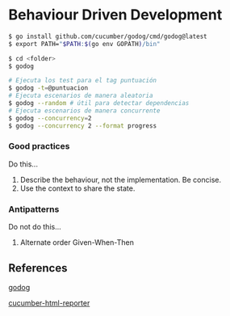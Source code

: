 # Behaviour Driven Development

```bash
$ go install github.com/cucumber/godog/cmd/godog@latest
$ export PATH="$PATH:$(go env GOPATH)/bin"

$ cd <folder>
$ godog

# Ejecuta los test para el tag puntuación
$ godog -t=@puntuacion
# Ejecuta escenarios de manera aleatoria
$ godog --random # útil para detectar dependencias
# Ejecuta escenarios de manera concurrente
$ godog --concurrency=2
$ godog --concurrency 2 --format progress
```

### Good practices

Do this...

1. Describe the behaviour, not the implementation. Be concise.
2. Use the context to share the state.

### Antipatterns

Do not do this...

1. Alternate order Given-When-Then

## References

[godog](https://github.com/cucumber/godog)

[cucumber-html-reporter](https://github.com/gkushang/cucumber-html-reporter)
